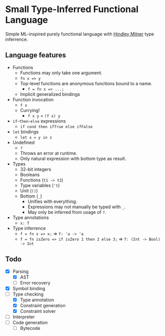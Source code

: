 # Small Type-Inferred Functional Language

Simple ML-inspired purely functional language with [Hindley Milner](https://en.wikipedia.org/wiki/Hindley%E2%80%93Milner_type_system) type inferrence.

## Language features
- Functions
  - Functions may only take one argument.
  - `fn x => y`
  - Top-level functions are anonymous functions bound to a name.
    - `f = fn x => ...;`
  - Implicit generalized bindings
- Function invocation
  - `f x`
  - Currying!
    - `f x y` = `(f x) y`
- `if`-`then`-`else` expressions
  - `if cond then ifTrue else ifFalse`
- `let` bindings
  - `let x = y in z`
- Undefined
  - `?`
  - Throws an error at runtime.
  - Only natural expression with bottom type as result.
- Types
  - 32-bit integers
  - Booleans
  - Functions (`t1 -> t2`)
  - Type variables (`'t`)
  - Unit (`()`)
  - Bottom (`_`)
    - Unifies with everything.
    - Expressions may not manually be typed with `_`.
    - May only be inferred from usage of `?`.
- Type annotations
  - `x: T`
- Type inferrence
  - `f = fn x => x;` => `f: 'a -> 'a`
  - `f = fn isZero => if isZero 1 then 2 else 3;` => `f: (Int -> Bool) -> Int`

## Todo
- [x] Parsing
  - [x] AST
  - [ ] Error recovery
- [x] Symbol binding
- [ ] Type checking
  - [x] Type annotation
  - [x] Constraint generation
  - [x] Constraint solver
- [ ] Interpreter
- [ ] Code generation
  - [ ] Bytecode
